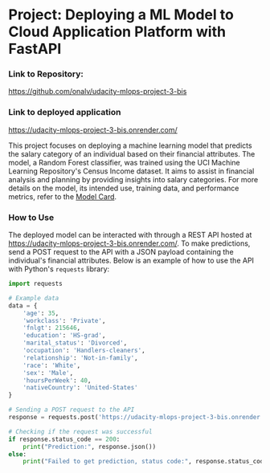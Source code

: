 # Project: Deploying a ML Model to Cloud Application Platform with FastAPI

### Link to Repository:

https://github.com/onalv/udacity-mlops-project-3-bis

### Link to deployed application

https://udacity-mlops-project-3-bis.onrender.com/

This project focuses on deploying a machine learning model that predicts the salary category of an individual based on their financial attributes. The model, a Random Forest classifier, was trained using the UCI Machine Learning Repository's Census Income dataset. It aims to assist in financial analysis and planning by providing insights into salary categories. For more details on the model, its intended use, training data, and performance metrics, refer to the [Model Card](https://github.com/onalv/udacity-mlops-project-3-bis/blob/main/model_card.md).

### How to Use

The deployed model can be interacted with through a REST API hosted at https://udacity-mlops-project-3-bis.onrender.com/. To make predictions, send a POST request to the API with a JSON payload containing the individual's financial attributes. Below is an example of how to use the API with Python's `requests` library:

```python
import requests

# Example data
data = {
    'age': 35,
    'workclass': 'Private',
    'fnlgt': 215646,
    'education': 'HS-grad',
    'marital_status': 'Divorced',
    'occupation': 'Handlers-cleaners',
    'relationship': 'Not-in-family',
    'race': 'White',
    'sex': 'Male',
    'hoursPerWeek': 40,
    'nativeCountry': 'United-States'
}

# Sending a POST request to the API
response = requests.post('https://udacity-mlops-project-3-bis.onrender.com/', json=data)

# Checking if the request was successful
if response.status_code == 200:
    print("Prediction:", response.json())
else:
    print("Failed to get prediction, status code:", response.status_code)
```
